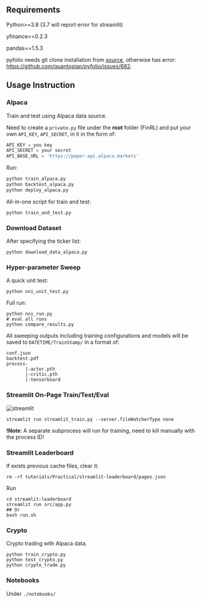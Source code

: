 ## Requirements

Python>=3.8 (3.7 will report error for streamlit)

yfinance==0.2.3

pandas==1.5.3

pyfolio needs git clone installation from [source](https://github.com/quantopian/pyfolio), otherwise has error: https://github.com/quantopian/pyfolio/issues/682.

## Usage Instruction

### Alpaca

Train and test using Alpaca data source.

Need to create a `private.py` file under the **root** folder (FinRL) and put your own `API_KEY`, `API_SECRET`, in it in the form of:

```python
API_KEY = you key 
API_SECRET = your secret
API_BASE_URL = 'https://paper-api.alpaca.markets'
```

Run:

```bash
python train_alpaca.py
python backtest_alpaca.py
python deploy_alpaca.py
```

All-in-one script for train and test:

```
python train_and_test.py
```
### Download Dataset
After specifying the ticker list:
```
python download_data_alpaca.py
```

### Hyper-parameter Sweep
A quick unit test:
```
python nni_unit_test.py
```
Full run:
```
python nni_run.py
# eval all runs
python compare_results.py
```
All sweeping outputs including training configurations and models will be saved to `DATETIME/TrainStamp/` in a format of:
```
conf.json
backtest.pdf
process-
       |-actor.pth
       |-critic.pth
       |-tensorboard
```

### Streamlit On-Page Train/Test/Eval

![streamlit](./img/streamlit.png)

```
streamlit run streamlit_train.py --server.fileWatcherType none
```

**!Note**: A separate subprocess will run for training, need to kill manually with the process ID!

### Streamlit Leaderboard
If exists previous cache files, clear it:
```
rm -rf tutorials/Practical/streamlit-leaderboard/pages.json
```
Run
```
cd streamlit-leaderboard
streamlit run src/app.py
## Or
bash run.sh
```

### Crypto

Crypto trading with Alpaca data.

```
python train_crypto.py
python test_crypto.py
python crypto_trade.py
```

### Notebooks

Under `./notebooks/`

